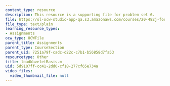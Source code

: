 ```yaml
---
content_type: resource
description: This resource is a supporting file for problem set 6.
file: https://ol-ocw-studio-app-qa.s3.amazonaws.com/courses/20-482j-foundations-of-algorithms-and-computational-techniques-in-systems-biology-spring-2006/5d9107ffcc412dd0cf18277cf65e734a_loadWaveletBasis.m
file_type: text/plain
learning_resource_types:
- Assignments
ocw_type: OCWFile
parent_title: Assignments
parent_type: CourseSection
parent_uid: 7251a79f-cadc-d22c-c7b1-b56858d7fa53
resourcetype: Other
title: loadWaveletBasis.m
uid: 5d9107ff-cc41-2dd0-cf18-277cf65e734a
video_files:
  video_thumbnail_file: null
---
```

